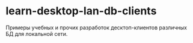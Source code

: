 # learn-desktop-lan-db-clients
Примеры учебных и прочих разработок десктоп-клиентов различных БД для локальной сети.
